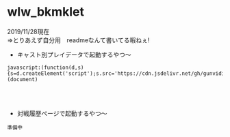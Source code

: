 # wlw_bkmklet

2019/11/28現在  
⇒とりあえず自分用　readmeなんて書いてる暇ねぇ!  

* キャスト別プレイデータで起動するやつ～
```
javascript:(function(d,s){s=d.createElement('script');s.src='https://cdn.jsdelivr.net/gh/gunvidia/wlw_bkmklet/cast_score.js';d.body.appendChild(s);})(document)
```
<br><br>
* 対戦履歴ページで起動するやつ～
```
準備中
```
